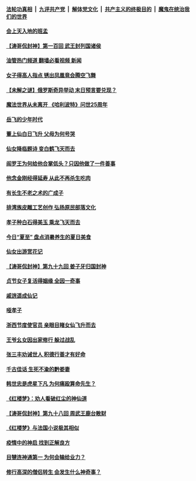 ####  [法轮功真相](../../../../basic/blob/master/README.md?t=06270431) &nbsp;|&nbsp; [九评共产党](../../../../9ping.md/blob/master/README.md?t=06270431) &nbsp;|&nbsp; [解体党文化](../../../../jtdwh.md/blob/master/README.md?t=06270431)  &nbsp;|&nbsp; [共产主义的终极目的](../../../../gczydzjmd.md/blob/master/README.md?t=06270431) &nbsp;|&nbsp; [魔鬼在统治我们的世界](../../../../mgztzwmdsj.md/blob/master/README.md?t=06270431) 

#### [会上天入地的班孟](../pages/prog647/a103464698.md?t=06270431) 

#### [【涛哥侃封神】第一百回 武王封列国诸侯](../pages/prog647/a103465216.md?t=06270431) 

#### [油管热门频道 翻墙必看视频 新闻](http://45.76.130.85:81/youtube.html?06270431)

#### [女子得高人指点 锈出凤凰竟会腾空飞舞](../pages/prog647/a103464659.md?t=06270431) 

#### [【未解之谜】俄罗斯奇异举动 末日预言要兑现？](../pages/prog647/a103464449.md?t=06270431) 

#### [魔法世界从未离开 《哈利波特》问世25周年](../pages/prog647/a103464405.md?t=06270431) 

#### [岳飞的少年时代](../pages/prog647/a103463741.md?t=06270431) 

#### [董上仙白日飞升 父母为何号哭](../pages/prog647/a103463687.md?t=06270431) 

#### [仙女降临题诗 变白鹤飞天而去](../pages/prog647/a103462826.md?t=06270431) 

#### [阎罗王为何给他合掌低头？只因他做了一件善事](../pages/prog647/a103462748.md?t=06270431) 

#### [他念金刚经得延寿 从此不再杀生吃肉](../pages/prog647/a103460361.md?t=06270431) 

#### [有长生不老之术的广成子](../pages/prog647/a103461896.md?t=06270431) 

#### [排湾族皮雕工艺创作 弘扬原民部落文化](../pages/prog647/a103462334.md?t=06270431) 

#### [孝子种白石得美玉 乘龙飞天而去](../pages/prog647/a103461921.md?t=06270431) 

#### [今日“夏至” 盘点消暑养生的夏日美食](../pages/prog647/a103461166.md?t=06270431) 

#### [仙女出游赏花记](../pages/prog647/a103460278.md?t=06270431) 

#### [【涛哥侃封神】第九十九回 姜子牙归国封神](../pages/prog647/a103459883.md?t=06270431) 

#### [贞节女子复活得姻缘 全因一奇事](../pages/prog647/a103457876.md?t=06270431) 

#### [戚逍遥成仙记](../pages/prog647/a103457225.md?t=06270431) 

#### [哑孝子](../pages/prog647/a103456222.md?t=06270431) 

#### [浙西节度使官员 亲眼目睹女仙飞升而去](../pages/prog647/a103456083.md?t=06270431) 

#### [王爷幺女因出家修行 躲过战乱](../pages/prog647/a103455202.md?t=06270431) 

#### [张三丰劝诫世人 积德行善才有好命](../pages/prog647/a103455184.md?t=06270431) 

#### [千古佳话 生死不渝的黔娄妻](../pages/prog647/a103454371.md?t=06270431) 

#### [韩世忠是虎星下凡 为何痛殴算命先生？](../pages/prog647/a103454266.md?t=06270431) 

#### [《红楼梦》：劝人看破红尘的神仙道](../pages/prog647/a103454264.md?t=06270431) 

#### [【涛哥侃封神】第九十八回 周武王鹿台散财](../pages/prog647/a103453606.md?t=06270431) 

#### [《红楼梦》与法国小说极其相似](../pages/prog647/a103453043.md?t=06270431) 

#### [疫情中的神启 找到正解良方](../pages/prog647/a103453006.md?t=06270431) 

#### [目犍连神通第一 为何会输给业力？](../pages/prog647/a103452023.md?t=06270431) 

#### [修行高深的僧侣转生 会发生什么神奇事？](../pages/prog647/a103452019.md?t=06270431) 

<img src='http://gfw-breaker.win/goodnews/indexes/prog647.md' width='0px' height='0px'/>
